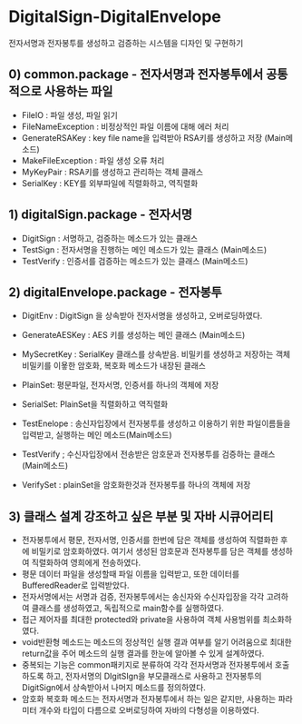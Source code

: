 # DigitalSign-DigitalEnvelope
전자서명과 전자봉투를 생성하고 검증하는 시스템을 디자인 및 구현하기

## 0) common.package - 전자서명과 전자봉투에서 공통적으로 사용하는 파일 

- FileIO : 파일 생성, 파일 읽기
- FileNameException : 비정상적인 파일 이름에 대해 에러 처리
- GenerateRSAKey :  key file name을 입력받아  RSA키를 생성하고 저장 (Main메소드)
- MakeFileException : 파일 생성 오류 처리
- MyKeyPair : RSA키를 생성하고 관리하는 객체 클래스
- SerialKey : KEY를 외부파일에 직렬화하고, 역직렬화

## 1) digitalSign.package - 전자서명

- DigitSign : 서명하고, 검증하는 메소드가 있는 클래스
- TestSign :  전자서명을 진행하는 메인 메소드가 있는 클래스 (Main메소드)
- TestVerify : 인증서를 검증하는 메소드가 있는 클래스 (Main메소드)

## 2) digitalEnvelope.package - 전자봉투

- DigitEnv : DigitSign 을 상속받아 전자서명을 생성하고, 오버로딩하였다.
- GenerateAESKey : AES 키를 생성하는 메인 클래스  (Main메소드)
- MySecretKey :  SerialKey 클래스를 상속받음. 비밀키를 생성하고 저장하는 객체
                 비밀키를 이욯한 암호화, 복호화 메소드가 내장된 클래스

- PlainSet:  평문파일, 전자서명, 인증서를 하나의 객체에 저장
- SerialSet:  PlainSet을 직렬화하고 역직렬화
- TestEnelope : 송신자입장에서 전자봉투를 생성하고 이용하기 위한 파일이름들을 입력받고, 실행하는 메인 메소드(Main메소드)
- TestVerify ; 수신자입장에서 전송받은 암호문과 전자봉투를 검증하는 클래스 (Main메소드)
- VerifySet :  plainSet을 암호화한것과 전자봉투를 하나의 객체에 저장

## 3) 클래스 설계 강조하고 싶은 부분 및 자바 시큐어리티

- 전자봉투에서 평문, 전자서명, 인증서를 한번에 담은 객체를 생성하여 직렬화한 후에 비밀키로 암호화하였다. 
  여기서 생성된 암호문과 전자봉투를 담은 객체를 생성하여 직렬화하여 영희에게 전송하였다.
- 평문 데이터 파일을 생성할때 파일 이름을 입력받고, 또한 데이터를 BufferedReader로 입력받았다.
- 전자서명에서는 서명과 검증, 전자봉투에서는 송신자와 수신자입장을 각각 고려하여 클래스를 생성하였고, 독립적으로 main함수를 실행하였다.
- 접근 제어자를 최대한 protected와 private을 사용하여 객체 사용범위를 최소화하였다.
- void반환형 메소드는 메소드의 정상적인 실행 결과 여부를 알기 어려움으로 최대한 return값을 주어 
  메소드의 실행 결과를 한눈에 알아볼 수 있게 설계하였다. 
- 중복되는 기능은 common패키지로 분류하여 각각 전자서명과 전자봉투에서 호출하도록 하고,
  전자서명의 DIgitSIgn을 부모클래스로 사용하고 전자봉투의 DigitSign에서 상속받아서 나머지 메소드를 정의하였다. 
- 암호화 복호화 메소드는 전자서명과 전자봉투에서 하는 일은 같지만, 사용하는 파라미터 개수와 타입이 다름으로 오버로딩하여 자바의 다형성을 이용하였다.
